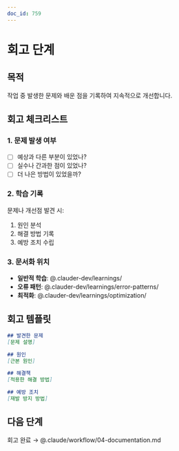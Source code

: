 ```yaml
---
doc_id: 759
---
```


# 회고 단계

## 목적
작업 중 발생한 문제와 배운 점을 기록하여 지속적으로 개선합니다.

## 회고 체크리스트

### 1. 문제 발생 여부
- [ ] 예상과 다른 부분이 있었나?
- [ ] 실수나 간과한 점이 있었나?
- [ ] 더 나은 방법이 있었을까?

### 2. 학습 기록
문제나 개선점 발견 시:
1. 원인 분석
2. 해결 방법 기록
3. 예방 조치 수립

### 3. 문서화 위치
- **일반적 학습**: @.clauder-dev/learnings/
- **오류 패턴**: @.clauder-dev/learnings/error-patterns/
- **최적화**: @.clauder-dev/learnings/optimization/

## 회고 템플릿
```markdown
## 발견한 문제
[문제 설명]

## 원인
[근본 원인]

## 해결책
[적용한 해결 방법]

## 예방 조치
[재발 방지 방법]
```

## 다음 단계
회고 완료 → @.claude/workflow/04-documentation.md